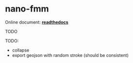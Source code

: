 # nano-fmm

Online document: **[readthedocs](http://nano-fmm.readthedocs.io/)**

<!--intro-start-->

TODO

<!--intro-end-->


TODO:

- collapse
- export geojson with random stroke (should be consistent)
